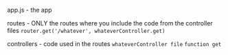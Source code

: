 app.js - the app

routes - ONLY the routes where you include the code from the controller files
`router.get('/whatever', whateverController.get)`

controllers - code used in the routes
`whateverController file`
`function get`
